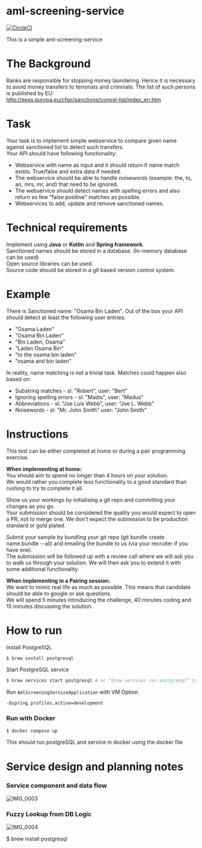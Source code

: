 # aml-screening-service

[![CircleCI](https://dl.circleci.com/status-badge/img/null/neelhridoy/aml-screening-service/tree/main.svg?style=svg&circle-token=1c1e1d316f232d58291ac2a32be7391f8b238e29)](https://dl.circleci.com/status-badge/redirect/null/neelhridoy/aml-screening-service/tree/main)

This is a simple aml-screening-service

# The Background
Banks are responsible for stopping money laundering. Hence it is necessary to avoid money transfers to terrorists and criminals. The list of such persons is published by EU:  
http://eeas.europa.eu/cfsp/sanctions/consol-list/index_en.htm

# Task
Your task is to implement simple webservice to compare given name against sanctioned list to detect such transfers.  
Your API should have following functionality:

- Webservice with name as input and it should return if name match
  exists. True/false and extra data if needed.
- The webservice should be able to handle noisewords (example: the, to,
  an, mrs, mr, and) that need to be ignored.
- The webservice should detect names with spelling errors and also
  return as few "false positive" matches as possible.
- Webservices to    add, update and remove sanctioned names.

# Technical requirements
Implement using **Java** or **Kotlin** and **Spring framework**.  
Sanctioned names should be stored in a database. (In-memory database can be used)  
Open source libraries can be used.  
Source code should be stored in a git based version control system.
# Example
There is Sanctioned name: "Osama Bin Laden". Out of the box your API should detect at least the following user entries:
- "Osama Laden"
- "Osama Bin Laden"
- "Bin Laden, Osama"
- "Laden Osama Bin"
- "to the osama bin laden"
- "osama and bin laden"

In reality, name matching is not a trivial task. Matches could happen also based on:

- Substring matches - sl: "Robert", user: "Bert"
- Ignoring spelling errors - sl: "Madis", user: "Madus"
- Abbreviations - sl: "Joe Luis Webb", user: "Joe L. Webb"
- Noisewords - sl: "Mr. John Smith" user: "John Smith"

# Instructions
This test can be either completed at home or during a pair programming exercise.  

**When implementing at home:**  
You should aim to spend no longer than 4 hours on your solution.  
We would rather you complete less functionality to a good standard than rushing to try to complete it all.  

Show us your workings by initialising a git repo and committing your changes as you go.  
Your submission should be considered the quality you would expect to open a PR, not to merge one. We don't expect the submission to be production standard or gold plated.  

Submit your sample by bundling your git repo (git bundle create name.bundle --all) and emailing the bundle to us (via your recruiter if you have one).  
The submission will be followed up with a review call where we will ask you to walk us through your solution. We will then ask you to extend it with some additional functionality.  

**When implementing in a Pairing session:**  
We want to mimic real life as much as possible. This means that candidate should be able to google or ask questions.  
We will spend 5 minutes introducing the challenge, 40 minutes coding and 15 minutes discussing the solution.

# How to run
 Install PostgreSQL

```bash
$ brew install postgresql
```

Start PostgreSQL service

```bash
$ brew services start postgresql # or "brew services run postgresql" to have it not restart at boot time
```

Run `AmlScreeningServiceApplication` with VM Option 

```agsl
-Dspring.profiles.active=development
```

### Run with Docker
```bash
$ docker compose up
```

This should run postgreSQL and service in docker using the docker file


# Service design and planning notes

### Service component and data flow

![IMG_0003](https://github.com/neelhridoy/aml-screening-service/assets/79056702/b93a7714-85c2-4a17-a5c0-3750254b5021)


### Fuzzy Lookup from DB Logic
![IMG_0004](https://github.com/neelhridoy/aml-screening-service/assets/79056702/591ff402-e1de-45d2-b6e8-afe783c296ce)

$ brew install postgresql
